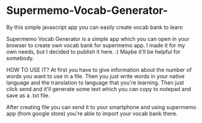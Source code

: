 # Supermemo-Vocab-Generator-
By this simple javascript app you can easily create vocab bank to learn

Supermemo Vocab Generator is a simple app which you can open in your browser to create own vocab bank for supermemo app.
I made it for my own needs, but I decided to publish it here. :) Maybe it'll be helpful for somebody.

HOW TO USE IT?
At first you have to give information about the number of words you want to use in a file. 
Then you just write words in your native language and the translation to language that you're learning.
Then just click send and it'll generate some text which you can copy to notepad and save as a .txt file. 

After creating file you can send it to your smartphone and using supermemo app (from google store) you're able to import your vocab bank
there.  
